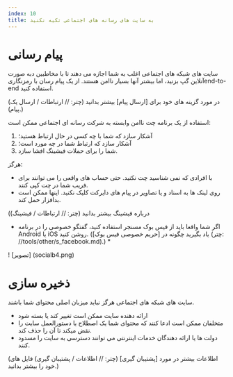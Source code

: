 ```yaml
---
index: 10
title: به سایت های رسانه های اجتماعی تکیه نکنید
---
```

# پیام رسانی

سایت های شبکه های اجتماعی اغلب به شما اجازه می دهند تا با مخاطبین دبه صورت آنلاین گپ بزنید، اما بیشتر آنها بسیار ناامن هستند.  از یک پیام رسان با رمزنگاریend-to-end استفاده کنید.

(در مورد گزینه های خود برای [ارسال پیام] بیشتر بدانید (چتر: // ارتباطات / ارسال یک پیام).)

استفاده از یک برنامه چت ناامن وابسته به شرکت رسانه ای اجتماعی ممکن است:

1. آشکار سازد که شما با چه کسی در حال ارتباط هستید؛
2. آشکار سازد که ارتباط شما در چه مورد است؛
3. شما را برای حملات فیشینگ افشا سازد.

هرگز:

*   با افرادی که نمی شناسید چت نکنید. حتی حساب های واقعی را می توانند برای فریب شما در چت کپی کنند.
*   روی لینک ها به اسناد و یا تصاویر در پیام های دایرکت کلیک نکنید. اینها ممکن است بدافزار حمل کند.

(درباره فیشینگ بیشتر بدانید (چتر: // ارتباطات / فیشینگ)

* اگر شما واقعا باید از فیس بوک مسنجر استفاده کنید، گفتگو خصوصی را در برنامه Android یا iOS روشن کنید. (یاد بگیرید چگونه در [حریم خصوصی فیس بوک] (چتر: //tools/other/s_facebook.md).) *

! [تصویر] (socialb4.png)

# ذخیره سازی

سایت های شبکه های اجتماعی هرگز نباید میزبان اصلی محتوای شما باشند.

*   ارائه دهنده سایت ممکن است تغییر کند یا بسته شود
*   متخلفان ممکن است ادعا کنند که محتوای شما یک اصطلاح یا دستورالعمل سایت را نقض میکند تا آن را حذف کند.
*   دولت ها یا ارائه دهندگان خدمات اینترنتی می توانند دسترسی به سایت را مسدود کنند.

(اطلاعات بیشتر در مورد [پشتیبان گیری] (چتر: // اطلاعات / پشتیبان گیری) فایل های خود را بیشتر بدانید.)